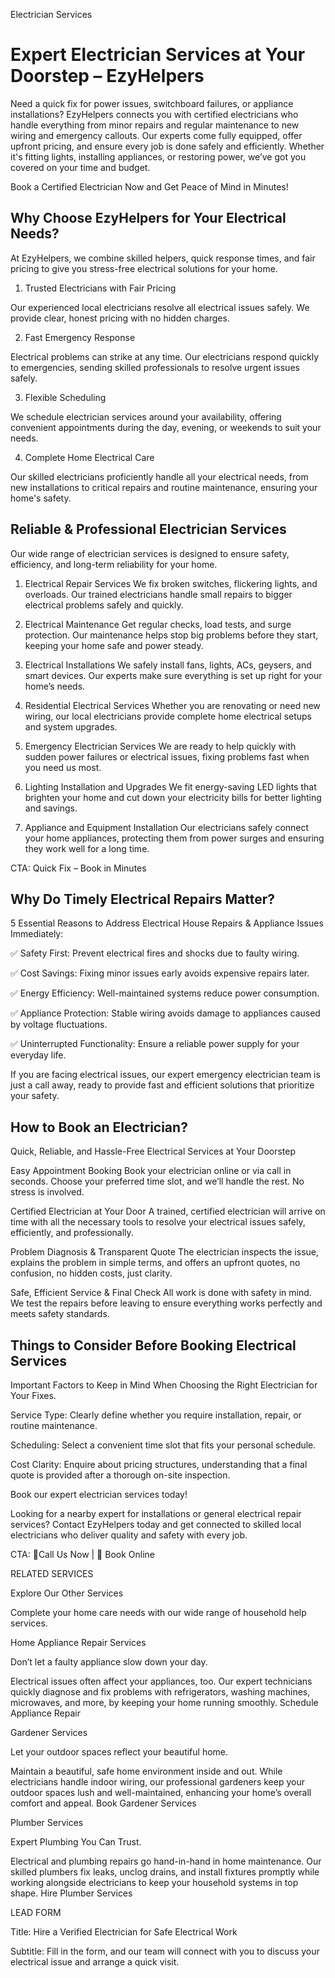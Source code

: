 Electrician Services

# Expert Electrician Services at Your Doorstep – EzyHelpers

Need a quick fix for power issues, switchboard failures, or appliance installations? EzyHelpers connects you with certified electricians who handle everything from minor repairs and regular maintenance to new wiring and emergency callouts. Our experts come fully equipped, offer upfront pricing, and ensure every job is done safely and efficiently. Whether it's fitting lights, installing appliances, or restoring power, we’ve got you covered on your time and budget.

Book a Certified Electrician Now and Get Peace of Mind in Minutes!

## Why Choose EzyHelpers for Your Electrical Needs?

At EzyHelpers, we combine skilled helpers, quick response times, and fair pricing to give you stress-free electrical solutions for your home.

1. Trusted Electricians with Fair Pricing

Our experienced local electricians resolve all electrical issues safely. We provide clear, honest pricing with no hidden charges.

2. Fast Emergency Response

Electrical problems can strike at any time. Our electricians respond quickly to emergencies, sending skilled professionals to resolve urgent issues safely.

3. Flexible Scheduling

We schedule electrician services around your availability, offering convenient appointments during the day, evening, or weekends to suit your needs.

4. Complete Home Electrical Care

Our skilled electricians proficiently handle all your electrical needs, from new installations to critical repairs and routine maintenance, ensuring your home's safety.

## Reliable & Professional Electrician Services

Our wide range of electrician services is designed to ensure safety, efficiency, and long-term reliability for your home.

1. Electrical Repair Services
  We fix broken switches, flickering lights, and overloads. Our trained electricians handle small repairs to bigger electrical problems safely and quickly.

2. Electrical Maintenance
  Get regular checks, load tests, and surge protection. Our maintenance helps stop big problems before they start, keeping your home safe and power steady.

3. Electrical Installations
  We safely install fans, lights, ACs, geysers, and smart devices. Our experts make sure everything is set up right for your home’s needs.

4. Residential Electrical Services
  Whether you are renovating or need new wiring, our local electricians provide complete home electrical setups and system upgrades.

5. Emergency Electrician Services
  We are ready to help quickly with sudden power failures or electrical issues, fixing problems fast when you need us most.

6. Lighting Installation and Upgrades
  We fit energy-saving LED lights that brighten your home and cut down your electricity bills for better lighting and savings.

7. Appliance and Equipment Installation
  Our electricians safely connect your home appliances, protecting them from power surges and ensuring they work well for a long time.

CTA: Quick Fix – Book in Minutes

## Why Do Timely Electrical Repairs Matter?

5 Essential Reasons to Address Electrical House Repairs & Appliance Issues Immediately:

✅ Safety First: Prevent electrical fires and shocks due to faulty wiring.

✅ Cost Savings: Fixing minor issues early avoids expensive repairs later.

✅ Energy Efficiency: Well-maintained systems reduce power consumption.

✅ Appliance Protection: Stable wiring avoids damage to appliances caused by voltage fluctuations.

✅ Uninterrupted Functionality: Ensure a reliable power supply for your everyday life.

If you are facing electrical issues, our expert emergency electrician team is just a call away, ready to provide fast and efficient solutions that prioritize your safety.

## How to Book an Electrician?

Quick, Reliable, and Hassle-Free Electrical Services at Your Doorstep

Easy Appointment Booking
 Book your electrician online or via call in seconds. Choose your preferred time slot, and we’ll handle the rest. No stress is involved.

Certified Electrician at Your Door
 A trained, certified electrician will arrive on time with all the necessary tools to resolve your electrical issues safely, efficiently, and professionally.

Problem Diagnosis & Transparent Quote
 The electrician inspects the issue, explains the problem in simple terms, and offers an upfront quotes, no confusion, no hidden costs, just clarity.

Safe, Efficient Service & Final Check
 All work is done with safety in mind. We test the repairs before leaving to ensure everything works perfectly and meets safety standards.

## Things to Consider Before Booking Electrical Services

Important Factors to Keep in Mind When Choosing the Right Electrician for Your Fixes.

Service Type: Clearly define whether you require installation, repair, or routine maintenance.

Scheduling: Select a convenient time slot that fits your personal schedule.

Cost Clarity: Enquire about pricing structures, understanding that a final quote is provided after a thorough on-site inspection.

Book our expert electrician services today!

Looking for a nearby expert for installations or general electrical repair services? Contact EzyHelpers today and get connected to skilled local electricians who deliver quality and safety with every job.

CTA: 🔹Call Us Now | 🔹 Book Online

RELATED SERVICES

Explore Our Other Services

Complete your home care needs with our wide range of household help services.

Home Appliance Repair Services

Don’t let a faulty appliance slow down your day.

Electrical issues often affect your appliances, too. Our expert technicians quickly diagnose and fix problems with refrigerators, washing machines, microwaves, and more, by keeping your home running smoothly.
Schedule Appliance Repair

Gardener Services

Let your outdoor spaces reflect your beautiful home.

Maintain a beautiful, safe home environment inside and out. While electricians handle indoor wiring, our professional gardeners keep your outdoor spaces lush and well-maintained, enhancing your home’s overall comfort and appeal.
Book Gardener Services

Plumber Services

Expert Plumbing You Can Trust.

Electrical and plumbing repairs go hand-in-hand in home maintenance. Our skilled plumbers fix leaks, unclog drains, and install fixtures promptly while working alongside electricians to keep your household systems in top shape.
Hire Plumber Services

LEAD FORM

Title: Hire a Verified Electrician for Safe Electrical Work

Subtitle: Fill in the form, and our team will connect with you to discuss your electrical issue and arrange a quick visit.

